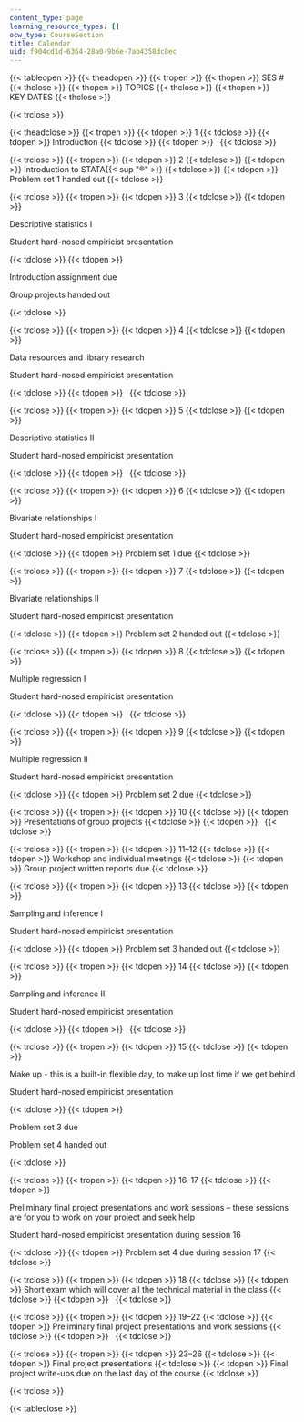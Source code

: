 ```yaml
---
content_type: page
learning_resource_types: []
ocw_type: CourseSection
title: Calendar
uid: f904cd1d-6364-28a0-9b6e-7ab4358dc8ec
---
```


{{< tableopen >}}
{{< theadopen >}}
{{< tropen >}}
{{< thopen >}}
SES #
{{< thclose >}}
{{< thopen >}}
TOPICS
{{< thclose >}}
{{< thopen >}}
KEY DATES
{{< thclose >}}

{{< trclose >}}

{{< theadclose >}}
{{< tropen >}}
{{< tdopen >}}
1
{{< tdclose >}}
{{< tdopen >}}
Introduction
{{< tdclose >}}
{{< tdopen >}}
 
{{< tdclose >}}

{{< trclose >}}
{{< tropen >}}
{{< tdopen >}}
2
{{< tdclose >}}
{{< tdopen >}}
Introduction to STATA{{< sup "®" >}}
{{< tdclose >}}
{{< tdopen >}}
Problem set 1 handed out
{{< tdclose >}}

{{< trclose >}}
{{< tropen >}}
{{< tdopen >}}
3
{{< tdclose >}}
{{< tdopen >}}


Descriptive statistics I

Student hard-nosed empiricist presentation


{{< tdclose >}}
{{< tdopen >}}


Introduction assignment due

Group projects handed out


{{< tdclose >}}

{{< trclose >}}
{{< tropen >}}
{{< tdopen >}}
4
{{< tdclose >}}
{{< tdopen >}}


Data resources and library research

Student hard-nosed empiricist presentation


{{< tdclose >}}
{{< tdopen >}}
 
{{< tdclose >}}

{{< trclose >}}
{{< tropen >}}
{{< tdopen >}}
5
{{< tdclose >}}
{{< tdopen >}}


Descriptive statistics II

Student hard-nosed empiricist presentation


{{< tdclose >}}
{{< tdopen >}}
 
{{< tdclose >}}

{{< trclose >}}
{{< tropen >}}
{{< tdopen >}}
6
{{< tdclose >}}
{{< tdopen >}}


Bivariate relationships I

Student hard-nosed empiricist presentation


{{< tdclose >}}
{{< tdopen >}}
Problem set 1 due
{{< tdclose >}}

{{< trclose >}}
{{< tropen >}}
{{< tdopen >}}
7
{{< tdclose >}}
{{< tdopen >}}


Bivariate relationships II

Student hard-nosed empiricist presentation


{{< tdclose >}}
{{< tdopen >}}
Problem set 2 handed out
{{< tdclose >}}

{{< trclose >}}
{{< tropen >}}
{{< tdopen >}}
8
{{< tdclose >}}
{{< tdopen >}}


Multiple regression I

Student hard-nosed empiricist presentation


{{< tdclose >}}
{{< tdopen >}}
 
{{< tdclose >}}

{{< trclose >}}
{{< tropen >}}
{{< tdopen >}}
9
{{< tdclose >}}
{{< tdopen >}}


Multiple regression II

Student hard-nosed empiricist presentation


{{< tdclose >}}
{{< tdopen >}}
Problem set 2 due
{{< tdclose >}}

{{< trclose >}}
{{< tropen >}}
{{< tdopen >}}
10
{{< tdclose >}}
{{< tdopen >}}
Presentations of group projects
{{< tdclose >}}
{{< tdopen >}}
 
{{< tdclose >}}

{{< trclose >}}
{{< tropen >}}
{{< tdopen >}}
11–12
{{< tdclose >}}
{{< tdopen >}}
Workshop and individual meetings
{{< tdclose >}}
{{< tdopen >}}
Group project written reports due
{{< tdclose >}}

{{< trclose >}}
{{< tropen >}}
{{< tdopen >}}
13
{{< tdclose >}}
{{< tdopen >}}


Sampling and inference I

Student hard-nosed empiricist presentation


{{< tdclose >}}
{{< tdopen >}}
Problem set 3 handed out
{{< tdclose >}}

{{< trclose >}}
{{< tropen >}}
{{< tdopen >}}
14
{{< tdclose >}}
{{< tdopen >}}


Sampling and inference II

Student hard-nosed empiricist presentation


{{< tdclose >}}
{{< tdopen >}}
 
{{< tdclose >}}

{{< trclose >}}
{{< tropen >}}
{{< tdopen >}}
15
{{< tdclose >}}
{{< tdopen >}}


Make up - this is a built-in flexible day, to make up lost time if we get behind

Student hard-nosed empiricist presentation


{{< tdclose >}}
{{< tdopen >}}


Problem set 3 due

Problem set 4 handed out


{{< tdclose >}}

{{< trclose >}}
{{< tropen >}}
{{< tdopen >}}
16–17
{{< tdclose >}}
{{< tdopen >}}


Preliminary final project presentations and work sessions – these sessions are for you to work on your project and seek help

Student hard-nosed empiricist presentation during session 16


{{< tdclose >}}
{{< tdopen >}}
Problem set 4 due during session 17
{{< tdclose >}}

{{< trclose >}}
{{< tropen >}}
{{< tdopen >}}
18
{{< tdclose >}}
{{< tdopen >}}
Short exam which will cover all the technical material in the class
{{< tdclose >}}
{{< tdopen >}}
 
{{< tdclose >}}

{{< trclose >}}
{{< tropen >}}
{{< tdopen >}}
19–22
{{< tdclose >}}
{{< tdopen >}}
Preliminary final project presentations and work sessions
{{< tdclose >}}
{{< tdopen >}}
 
{{< tdclose >}}

{{< trclose >}}
{{< tropen >}}
{{< tdopen >}}
23–26
{{< tdclose >}}
{{< tdopen >}}
Final project presentations
{{< tdclose >}}
{{< tdopen >}}
Final project write-ups due on the last day of the course
{{< tdclose >}}

{{< trclose >}}

{{< tableclose >}}